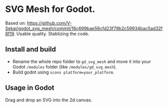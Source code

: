# SVG Mesh for Godot.

Based on: https://github.com/V-Sekai/godot_svg_mesh/commit/16c699bae56cfd23f79b2c59934bac5ad32f8f19.
Usable quality. Stablizing the code.

## Install and build

- Rename the whole repo folder to `gd_svg_mesh` and move it into your Godot `/modules` folder (like `/modules/gd_svg_mesh`).
- Build godot using `scons platform=your_platform`.

## Usage in Godot

Drag and drop an SVG into the 2d canvas.
